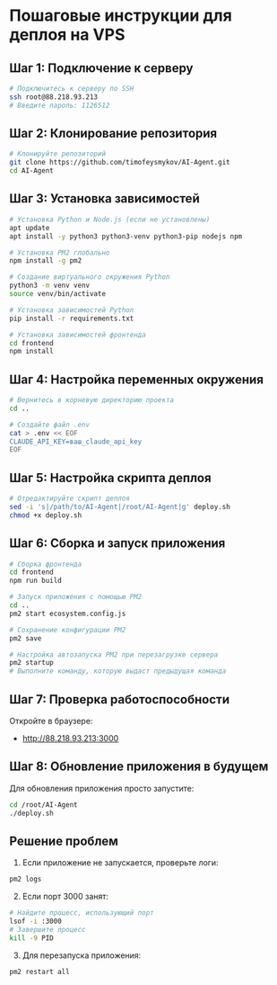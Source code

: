 # Пошаговые инструкции для деплоя на VPS

## Шаг 1: Подключение к серверу

```bash
# Подключитесь к серверу по SSH
ssh root@88.218.93.213
# Введите пароль: 1126512
```

## Шаг 2: Клонирование репозитория

```bash
# Клонируйте репозиторий
git clone https://github.com/timofeysmykov/AI-Agent.git
cd AI-Agent
```

## Шаг 3: Установка зависимостей

```bash
# Установка Python и Node.js (если не установлены)
apt update
apt install -y python3 python3-venv python3-pip nodejs npm

# Установка PM2 глобально
npm install -g pm2

# Создание виртуального окружения Python
python3 -m venv venv
source venv/bin/activate

# Установка зависимостей Python
pip install -r requirements.txt

# Установка зависимостей фронтенда
cd frontend
npm install
```

## Шаг 4: Настройка переменных окружения

```bash
# Вернитесь в корневую директорию проекта
cd ..

# Создайте файл .env
cat > .env << EOF
CLAUDE_API_KEY=ваш_claude_api_key
EOF
```

## Шаг 5: Настройка скрипта деплоя

```bash
# Отредактируйте скрипт деплоя
sed -i 's|/path/to/AI-Agent|/root/AI-Agent|g' deploy.sh
chmod +x deploy.sh
```

## Шаг 6: Сборка и запуск приложения

```bash
# Сборка фронтенда
cd frontend
npm run build

# Запуск приложения с помощью PM2
cd ..
pm2 start ecosystem.config.js

# Сохранение конфигурации PM2
pm2 save

# Настройка автозапуска PM2 при перезагрузке сервера
pm2 startup
# Выполните команду, которую выдаст предыдущая команда
```

## Шаг 7: Проверка работоспособности

Откройте в браузере:
- http://88.218.93.213:3000

## Шаг 8: Обновление приложения в будущем

Для обновления приложения просто запустите:

```bash
cd /root/AI-Agent
./deploy.sh
```

## Решение проблем

1. Если приложение не запускается, проверьте логи:
```bash
pm2 logs
```

2. Если порт 3000 занят:
```bash
# Найдите процесс, использующий порт
lsof -i :3000
# Завершите процесс
kill -9 PID
```

3. Для перезапуска приложения:
```bash
pm2 restart all
``` 